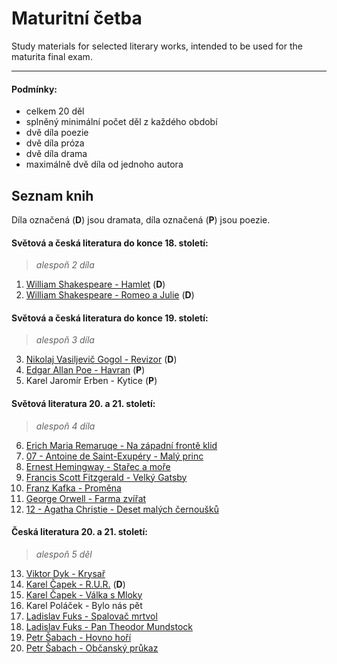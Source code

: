 # Maturitní četba
Study materials for selected literary works, intended to be used for the maturita final exam.

---
#### Podmínky:
- celkem 20 děl
- splněný minimální počet děl z každého období
- dvě díla poezie
- dvě díla próza
- dvě díla drama
- maximálně dvě díla od jednoho autora

## Seznam knih
Díla označená (**D**) jsou dramata, díla označená (**P**) jsou poezie.

#### Světová a česká literatura do konce 18. století:
> *alespoň 2 díla*
1. [William Shakespeare - Hamlet](knihy/01%20-%20William%20Shakespeare%20-%20Hamlet.md) (**D**)
2. [William Shakespeare - Romeo a Julie](02%20-%20William%20Shakespeare%20-%20Romeo%20a%20Julie) (**D**)

#### Světová a česká literatura do konce 19. století:
> *alespoň 3 díla*
3. [Nikolaj Vasiljevič Gogol - Revizor](knihy/03%20-%20Nikolaj%20Vasiljevič%20Gogol%20-%20Revizor.md) (**D**)
4. [Edgar Allan Poe - Havran](knihy/04%20-%20Edgar%20Allan%20Poe%20-%20Havran.md) (**P**)
5. Karel Jaromír Erben - Kytice (**P**)

#### Světová literatura 20. a 21. století:
> *alespoň 4 díla*
6. [Erich Maria Remaruqe - Na západní frontě klid](06%20-%20Erich%20Maria%20Remarque%20-%20Na%20zapadní%20fronte%20klid)
7. [07 - Antoine de Saint-Exupéry - Malý princ](knihy/07%20-%20Antoine%20de%20Saint-Exupéry%20-%20Malý%20princ.md)
8. [Ernest Hemingway - Stařec a moře](knihy/08%20-%20Ernest%20Hemingway%20-%20Stařec%20a%20moře.md)
9. [Francis Scott Fitzgerald - Velký Gatsby](knihy/10%20-%20Francis%20Scott%20Fitzgerald%20-%20Velký%20Gatsby.md)
10. [Franz Kafka - Proměna](knihy/10%20-%20Franz%20Kafka%20-%20Proměna.md)
11. [George Orwell - Farma zvířat](knihy/11%20-%20George%20Orwell%20-%20Farma%20zvířat.md)
12. [12 - Agatha Christie - Deset malých černoušků](knihy/12%20-%20Agatha%20Christie%20-%20Deset%20malých%20černoušků.md)

#### Česká literatura 20. a 21. století:
> *alespoň 5 děl*
13. [Viktor Dyk - Krysař](knihy/13%20-%20Viktor%20Dyk%20-%20Krysař.md)
14. [Karel Čapek - R.U.R.](knihy/14%20-%20Karel%20Čapek%20-%20R.U.R..md) (**D**)
15. [Karel Čapek - Válka s Mloky](knihy/15%20-%20Karel%20Čapek%20-%20Válka%20s%20Mloky.md)
16. Karel Poláček - Bylo nás pět
17. [Ladislav Fuks - Spalovač mrtvol](knihy/17%20-%20Ladislav%20Fuks%20-%20Spalovač%20mrtvol.md)
18. [Ladislav Fuks - Pan Theodor Mundstock](knihy/18%20-%20Ladislav%20Fuks%20-%20Pan%20Theodor%20Mundstock.md)
19. [Petr Šabach - Hovno hoří](knihy/19%20-%20Petr%20Šabach%20-%20Hovno%20hoří.md)
20. [Petr Šabach - Občanský průkaz](knihy/20%20-%20Petr%20Šabach%20-%20Občanský%20průkaz.md)
